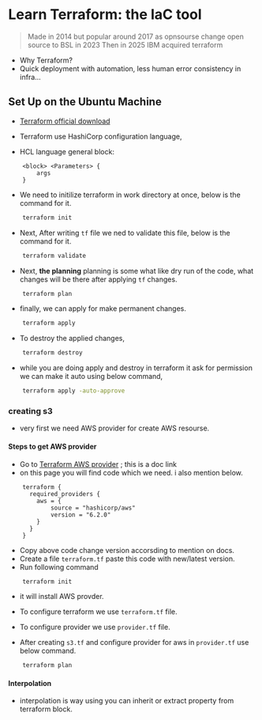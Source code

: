 # Learn Terraform: the IaC tool

> Made in 2014 but popular around 2017 as opnsourse
> change open source to BSL in 2023
> Then in 2025 IBM acquired terraform

- Why Terraform?
- Quick deployment with automation, less human error consistency in infra...

## Set Up on the Ubuntu Machine

- [Terraform official download](https://developer.hashicorp.com/terraform/tutorials/aws-get-started/install-cli)
- Terraform use HashiCorp configuration language,

- HCL language general block:

```HCL
    <block> <Parameters> {
        args
    }
```

- We need to initilize terraform in work directory at once, below is the command for it.

```bash
    terraform init
```

- Next, After writing `tf` file we ned to validate this file, below is the command for it.

```bash
    terraform validate
```

- Next, **the planning** planning is some what like dry run of the code, what changes will be there after applying `tf` changes.

```bash
    terraform plan
```

- finally, we can apply for make permanent changes.

```bash
    terraform apply 
```

- To destroy the applied changes,

```bash
    terraform destroy
```

- while you are doing apply and destroy in terraform it ask for permission we can make it auto using below command,

```bash
    terraform apply -auto-approve
```

### creating s3

- very first we need AWS provider for create AWS resourse.

#### Steps to get AWS provider

- Go to [Terraform AWS provider](https://registry.terraform.io/providers/hashicorp/aws/latest/docs) ; this is a doc link
- on this page you will find code which we need. i also mention below.

```code
    terraform {
      required_providers {
        aws = {
            source = "hashicorp/aws"
            version = "6.2.0"
        }
      }
    }
```

- Copy above code change version accorsding to mention on docs.
- Create a file `terraform.tf` paste this code with new/latest version.
- Run following command

```bash
    terraform init
```

- it will install AWS provder.

- To configure terraform we use `terraform.tf` file.

- To configure provider we use `provider.tf` file.

- After creating `s3.tf` and configure provider for aws in `provider.tf` use below command.

```bash
    terraform plan
```

#### Interpolation

- interpolation is way using you can inherit or extract property from terraform block.
